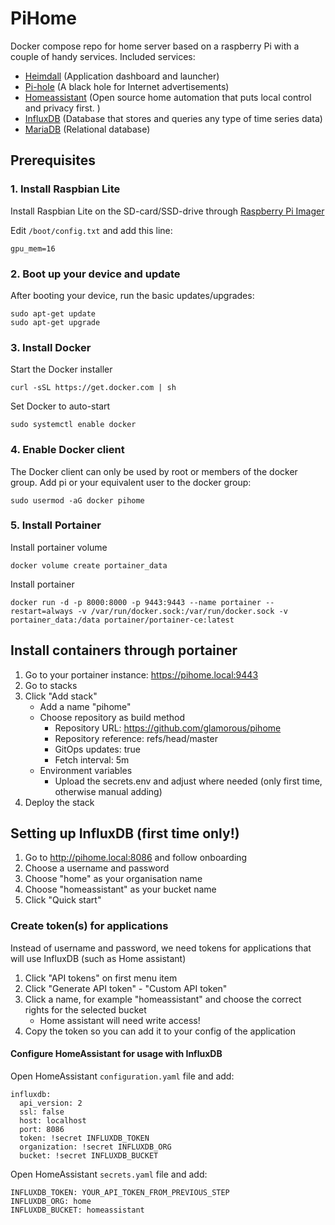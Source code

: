 PiHome
============
Docker compose repo for home server based on a raspberry Pi with a couple of handy services.
Included services:
- [Heimdall](https://github.com/linuxserver/Heimdall) (Application dashboard and launcher)
- [Pi-hole](https://pi-hole.net) (A black hole for Internet advertisements)
- [Homeassistant](https://www.home-assistant.io) (Open source home automation that puts local control and privacy first. )
- [InfluxDB](https://www.influxdata.com) (Database that stores and queries any type of time series data)
- [MariaDB](https://mariadb.com) (Relational database)

## Prerequisites

### 1. Install Raspbian Lite
Install Raspbian Lite on the SD-card/SSD-drive through [Raspberry Pi Imager](https://www.raspberrypi.com/software/)

Edit `/boot/config.txt` and add this line:

	gpu_mem=16

### 2. Boot up your device and update
After booting your device, run the basic updates/upgrades:

	sudo apt-get update
	sudo apt-get upgrade

### 3. Install Docker
Start the Docker installer

	curl -sSL https://get.docker.com | sh

Set Docker to auto-start

	sudo systemctl enable docker

### 4. Enable Docker client
The Docker client can only be used by root or members of the docker group. Add pi or your equivalent user to the docker group:

	sudo usermod -aG docker pihome

### 5. Install Portainer
Install portainer volume

	docker volume create portainer_data

Install portainer

	docker run -d -p 8000:8000 -p 9443:9443 --name portainer --restart=always -v /var/run/docker.sock:/var/run/docker.sock -v portainer_data:/data portainer/portainer-ce:latest

## Install containers through portainer

1. Go to your portainer instance: https://pihome.local:9443
2. Go to stacks
3. Click "Add stack"
   - Add a name "pihome"
   - Choose repository as build method
     - Repository URL: https://github.com/glamorous/pihome
     - Repository reference: refs/head/master
     - GitOps updates: true
     - Fetch interval: 5m
   - Environment variables
       - Upload the secrets.env and adjust where needed (only first time, otherwise manual adding)
4. Deploy the stack

## Setting up InfluxDB (first time only!)

1. Go to http://pihome.local:8086 and follow onboarding
2. Choose a username and password
3. Choose "home" as your organisation name
4. Choose "homeassistant" as your bucket name
5. Click "Quick start"

### Create token(s) for applications

Instead of username and password, we need tokens for applications that will use InfluxDB (such as Home assistant)
1. Click "API tokens" on first menu item
2. Click "Generate API token" - "Custom API token"
3. Click a name, for example "homeassistant" and choose the correct rights for the selected bucket
   - Home assistant will need write access!
4. Copy the token so you can add it to your config of the application

#### Configure HomeAssistant for usage with InfluxDB

Open HomeAssistant `configuration.yaml` file and add:

```
influxdb:
  api_version: 2
  ssl: false
  host: localhost
  port: 8086
  token: !secret INFLUXDB_TOKEN
  organization: !secret INFLUXDB_ORG
  bucket: !secret INFLUXDB_BUCKET
```

Open HomeAssistant `secrets.yaml` file and add:

```
INFLUXDB_TOKEN: YOUR_API_TOKEN_FROM_PREVIOUS_STEP
INFLUXDB_ORG: home
INFLUXDB_BUCKET: homeassistant
```
